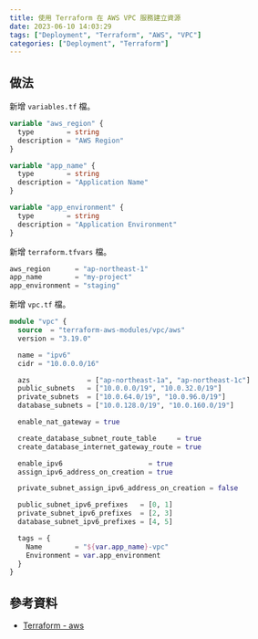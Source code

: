 ```yaml
---
title: 使用 Terraform 在 AWS VPC 服務建立資源
date: 2023-06-10 14:03:29
tags: ["Deployment", "Terraform", "AWS", "VPC"]
categories: ["Deployment", "Terraform"]
---
```


## 做法

新增 `variables.tf` 檔。

```tf
variable "aws_region" {
  type        = string
  description = "AWS Region"
}

variable "app_name" {
  type        = string
  description = "Application Name"
}

variable "app_environment" {
  type        = string
  description = "Application Environment"
}
```

新增 `terraform.tfvars` 檔。

```tf
aws_region      = "ap-northeast-1"
app_name        = "my-project"
app_environment = "staging"
```

新增 `vpc.tf` 檔。

```tf
module "vpc" {
  source  = "terraform-aws-modules/vpc/aws"
  version = "3.19.0"

  name = "ipv6"
  cidr = "10.0.0.0/16"

  azs              = ["ap-northeast-1a", "ap-northeast-1c"]
  public_subnets   = ["10.0.0.0/19", "10.0.32.0/19"]
  private_subnets  = ["10.0.64.0/19", "10.0.96.0/19"]
  database_subnets = ["10.0.128.0/19", "10.0.160.0/19"]

  enable_nat_gateway = true

  create_database_subnet_route_table     = true
  create_database_internet_gateway_route = true

  enable_ipv6                     = true
  assign_ipv6_address_on_creation = true

  private_subnet_assign_ipv6_address_on_creation = false

  public_subnet_ipv6_prefixes   = [0, 1]
  private_subnet_ipv6_prefixes  = [2, 3]
  database_subnet_ipv6_prefixes = [4, 5]

  tags = {
    Name        = "${var.app_name}-vpc"
    Environment = var.app_environment
  }
}
```

## 參考資料

- [Terraform - aws](https://registry.terraform.io/providers/hashicorp/aws/latest/docs/resources/vpc)

